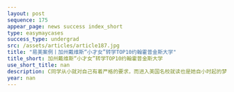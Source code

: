 ```yaml
---
layout: post
sequence: 175
appear_page: news success index_short
type: easymaycases
success_type: undergrad
src: /assets/articles/article187.jpg
title: "易美案例丨加州戴维斯“小才女”转学TOP10约翰霍普金斯大学"
title_short: 加州戴维斯“小才女”转学TOP10约翰霍普金斯大学
use_short_title: nan
description: C同学从小就对自己有着严格的要求，而进入美国名校就读也是她自小时起的梦想。虽然本科也申请到了美国西海岸一所TOP40的学校，但是一直精益求精的她还是希望能在本科阶段更上一层楼，转学到更好的平台。
year: nan
---
```


